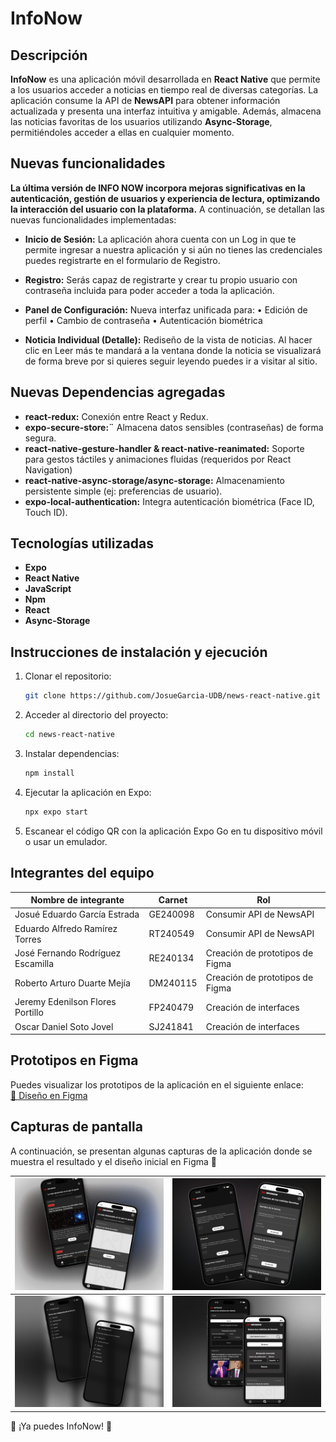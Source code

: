 # InfoNow

## Descripción
**InfoNow** es una aplicación móvil desarrollada en **React Native** que permite a los usuarios acceder a noticias en tiempo real de diversas categorías. La aplicación consume la API de **NewsAPI** para obtener información actualizada y presenta una interfaz intuitiva y amigable. Además, almacena las noticias favoritas de los usuarios utilizando **Async-Storage**, permitiéndoles acceder a ellas en cualquier momento.

## Nuevas funcionalidades
**La última versión de INFO NOW incorpora mejoras significativas en la autenticación, gestión de usuarios y experiencia de lectura, optimizando la interacción del usuario con la plataforma.** A continuación, se detallan las nuevas funcionalidades implementadas:

- **Inicio de Sesión:** La aplicación ahora cuenta con un Log in que te permite ingresar a nuestra aplicación y si aún no tienes las credenciales puedes registrarte en el formulario de Registro.

- **Registro:** Serás capaz de registrarte y crear tu propio usuario con contraseña incluida para poder acceder a toda la aplicación.

- **Panel de Configuración:** Nueva interfaz unificada para:
•	Edición de perfil 
•	Cambio de contraseña
•	Autenticación biométrica 

- **Noticia Individual (Detalle):** Rediseño de la vista de noticias. Al hacer clic en Leer más te mandará a la ventana donde la noticia se visualizará de forma breve por si quieres seguir leyendo puedes ir a visitar al sitio.

## Nuevas Dependencias agregadas
- **react-redux:** Conexión entre React y Redux.
- **expo-secure-store:¨** Almacena datos sensibles (contraseñas) de forma segura.
- **react-native-gesture-handler & react-native-reanimated:** Soporte para gestos táctiles y animaciones fluidas (requeridos por React Navigation)
- **react-native-async-storage/async-storage:** Almacenamiento persistente simple (ej: preferencias de usuario).
- **expo-local-authentication:** Integra autenticación biométrica (Face ID, Touch ID).

## Tecnologías utilizadas
- **Expo**
- **React Native**
- **JavaScript**
- **Npm**
- **React**
- **Async-Storage**

## Instrucciones de instalación y ejecución
1. Clonar el repositorio:
   ```sh
   git clone https://github.com/JosueGarcia-UDB/news-react-native.git
   ```
2. Acceder al directorio del proyecto:
   ```sh
   cd news-react-native
   ```
3. Instalar dependencias:
   ```sh
   npm install
   ```
4. Ejecutar la aplicación en Expo:
   ```sh
   npx expo start
   ```
5. Escanear el código QR con la aplicación Expo Go en tu dispositivo móvil o usar un emulador.

## Integrantes del equipo
| Nombre de integrante | Carnet | Rol |
|----------------------|--------|-------------------------------|
| Josué Eduardo García Estrada | GE240098 | Consumir API de NewsAPI |
| Eduardo Alfredo Ramírez Torres | RT240549 | Consumir API de NewsAPI |
| José Fernando Rodríguez Escamilla | RE240134 | Creación de prototipos de Figma |
| Roberto Arturo Duarte Mejía | DM240115 | Creación de prototipos de Figma |
| Jeremy Edenilson Flores Portillo | FP240479 | Creación de interfaces |
| Oscar Daniel Soto Jovel | SJ241841 | Creación de interfaces |

## Prototipos en Figma
Puedes visualizar los prototipos de la aplicación en el siguiente enlace:  
[🔗 Diseño en Figma](https://www.figma.com/design/6mJQfWIKFHCvByxAiT74Q0/MockUps-DPS441-ProyectoCatedra?node-id=0-1&p=f&t=ggfYOnz2XPxVjgoB-0)

## Capturas de pantalla
A continuación, se presentan algunas capturas de la aplicación donde se muestra el resultado y el diseño inicial en Figma 🎨

| ![Imagen 1](./src/assets/img/first-comparation.png) | ![Imagen 2](./src/assets/img/second-comparation.png) |
|----------------------------------|----------------------------------|
| ![Imagen 3](./src/assets/img/third-comparation.png) | ![Imagen 4](./src/assets/img/fourth-comparation.png) |


🚀 ¡Ya puedes InfoNow! 📱

